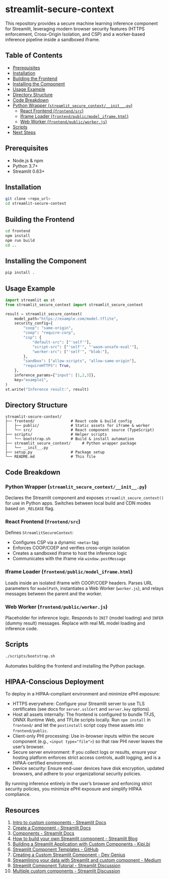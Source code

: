 # streamlit-secure-context

This repository provides a secure machine learning inference component for Streamlit, leveraging modern browser security features (HTTPS enforcement, Cross-Origin Isolation, and CSP) and a worker-based inference pipeline inside a sandboxed iframe.

## Table of Contents
- [Prerequisites](#prerequisites)
- [Installation](#installation)
- [Building the Frontend](#building-the-frontend)
- [Installing the Component](#installing-the-component)
- [Usage Example](#usage-example)
- [Directory Structure](#directory-structure)
- [Code Breakdown](#code-breakdown)
- [Python Wrapper (`streamlit_secure_context/__init__.py`)](#python-wrapper-streamlit_secure_contextinitpy)
  - [React Frontend (`frontend/src`)](#react-frontend-frontendsrc)
  - [Iframe Loader (`frontend/public/model_iframe.html`)](#iframe-loader-frontendorpublicmodel_iframehtml)
  - [Web Worker (`frontend/public/worker.js`)](#web-worker-frontendorpublicworkerjs)
- [Scripts](#scripts)
- [Next Steps](#next-steps)

## Prerequisites
- Node.js & npm
- Python 3.7+
- Streamlit 0.63+

## Installation
```bash
git clone <repo_url>
cd streamlit-secure-context
```

## Building the Frontend
```bash
cd frontend
npm install
npm run build
cd ..
```

## Installing the Component
```bash
pip install .
```

## Usage Example
```python
import streamlit as st
from streamlit_secure_context import streamlit_secure_context

result = streamlit_secure_context(
    model_path="https://example.com/model.tflite",
    security_config={
        "coop": "same-origin",
        "coep": "require-corp",
        "csp": {
            "default-src": ["'self'"],
            "script-src": ["'self'", "'wasm-unsafe-eval'"],
            "worker-src": ["'self'", "blob:"],
        },
        "sandbox": ["allow-scripts", "allow-same-origin"],
        "requireHTTPS": True,
    },
    inference_params={"input": [1,2,3]},
    key="example1",
)
st.write("Inference result:", result)
```

## Directory Structure
```
streamlit-secure-context/
├── frontend/                # React code & build config
│   ├── public/              # Static assets for iframe & worker
│   └── src/                 # React component source (TypeScript)
├── scripts/                 # Helper scripts
│   └── bootstrap.sh         # Build & install automation
├── streamlit_secure_context/     # Python wrapper package
│   └── __init__.py
├── setup.py                 # Package setup
└── README.md                # This file
```

## Code Breakdown

### Python Wrapper (`streamlit_secure_context/__init__.py`)
Declares the Streamlit component and exposes `streamlit_secure_context()` for use in Python apps. Switches between local build and CDN modes based on `_RELEASE` flag.

### React Frontend (`frontend/src`)
Defines `StreamlitSecureContext`:
 - Configures CSP via a dynamic `<meta>` tag
 - Enforces COOP/COEP and verifies cross-origin isolation
 - Creates a sandboxed iframe to host the inference logic
 - Communicates with the iframe via `window.postMessage`

### Iframe Loader (`frontend/public/model_iframe.html`)
Loads inside an isolated iframe with COOP/COEP headers. Parses URL parameters for `modelPath`, instantiates a Web Worker (`worker.js`), and relays messages between the parent and the worker.

### Web Worker (`frontend/public/worker.js`)
Placeholder for inference logic. Responds to `INIT` (model loading) and `INFER` (dummy result) messages. Replace with real ML model loading and inference code.

## Scripts
```bash
./scripts/bootstrap.sh
```
Automates building the frontend and installing the Python package. 

## HIPAA-Conscious Deployment

To deploy in a HIPAA-compliant environment and minimize ePHI exposure:

- HTTPS everywhere: Configure your Streamlit server to use TLS certificates (see docs for `server.sslCert` and `server.key` options).
- Host all assets internally: The frontend is configured to bundle TFJS, ONNX Runtime Web, and TFLite scripts locally. Run `npm install` in `frontend/` and let the `postinstall` script copy these assets into `frontend/public`.
- Client-only PHI processing: Use in-browser inputs within the secure component (e.g., `<input type="file">`) so that raw PHI never leaves the user’s browser.
- Secure server environment: If you collect logs or results, ensure your hosting platform enforces strict access controls, audit logging, and is a HIPAA-certified environment.
- Device security: Ensure end-user devices have disk encryption, updated browsers, and adhere to your organizational security policies.

By running inference entirely in the user’s browser and enforcing strict security policies, you minimize ePHI exposure and simplify HIPAA compliance.

## Resources

1. [Intro to custom components - Streamlit Docs](https://docs.streamlit.io/develop/concepts/custom-components/intro)
2. [Create a Component - Streamlit Docs](https://docs.streamlit.io/develop/concepts/custom-components/create)
3. [Components - Streamlit Docs](https://docs.streamlit.io/develop/concepts/custom-components)
4. [How to build your own Streamlit component - Streamlit Blog](https://blog.streamlit.io/how-to-build-your-own-streamlit-component)
5. [Building a Streamlit Application with Custom Components - Kipi.bi](https://www.kipi.ai/insights/building-a-streamlit-application-with-custom-components-a-step-by-step-guide)
6. [Streamlit Component Templates - GitHub](https://github.com/streamlit/component-template)
7. [Creating a Custom Streamlit Component - Dev Genius](https://blog.devgenius.io/creating-a-custom-streamlit-component-2fc1576ff539)
8. [Streamlining your data with Streamlit and custom component - Medium](https://medium.com/@suryanksingh/streamlining-your-data-with-streamlit-and-custom-component-396a9d5fdbd6)
9. [Streamlit Component Tutorial - Streamlit Discussion](https://discuss.streamlit.io/t/streamlit-component-tutorial/4765)
10. [Multiple custom components - Streamlit Discussion](https://discuss.streamlit.io/t/multiple-custom-components-easy-custom-component-creation/61329)

